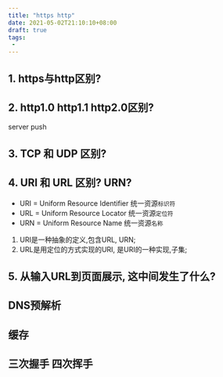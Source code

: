 ```yaml
---
title: "https http"
date: 2021-05-02T21:10:10+08:00
draft: true
tags:
 - 
---
```

## 1. https与http区别?

## 2. http1.0  http1.1  http2.0区别?
server push


## 3. TCP 和 UDP 区别?

## 4. URI 和 URL 区别?   URN?
- URI = Uniform Resource Identifier 统一资源`标识符`
- URL = Uniform Resource Locator 统一资源`定位符`
- URN = Uniform Resource Name 统一资源`名称`

1. URI是一种抽象的定义,包含URL, URN;
2. URL是用定位的方式实现的URI, 是URI的一种实现,子集; 

## 5. 从输入URL到页面展示, 这中间发生了什么?

## DNS预解析
## 缓存
## 三次握手 四次挥手

